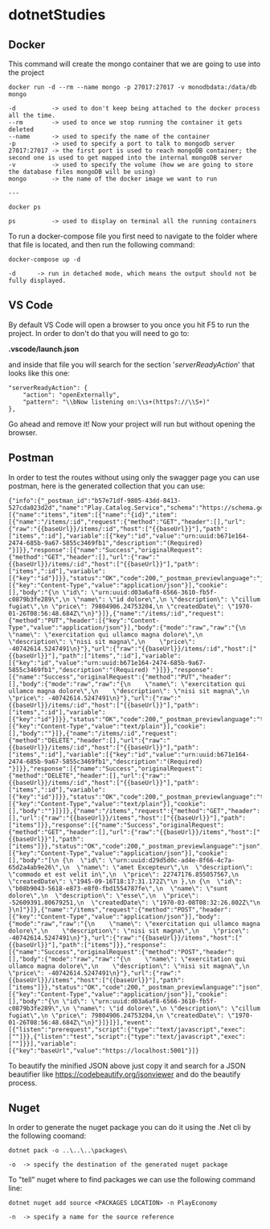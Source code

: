 # dotnetStudies

## Docker
This command will create the mongo container that we are going to use into the project

```
docker run -d --rm --name mongo -p 27017:27017 -v monodbdata:/data/db mongo

-d          -> used to don't keep being attached to the docker process all the time.
--rm        -> used to once we stop running the container it gets deleted
--name      -> used to specify the name of the container
-p          -> used to specify a port to talk to mongodb server
27017:27017 -> the first port is used to reach mongoDB container; the second one is used to get mapped into the internal mongoDB server
-v          -> used to specify the volume (how we are going to store the database files mongoDB will be using)
mongo       -> the name of the docker image we want to run

---

docker ps

ps          -> used to display on terminal all the running containers
```

To run a docker-compose file you first need to navigate to the folder where that file is located, and then run the following command:

```
docker-compose up -d

-d 		-> run in detached mode, which means the output should not be fully displayed.
```

## VS Code
By default VS Code will open a browser to you once you hit F5 to run the project. In order to don't do that you will need to go to:

**.vscode/launch.json**

and inside that file you will search for the section '*serverReadyAction*'  that looks like this one:

```
"serverReadyAction": {
	"action": "openExternally",
	"pattern": "\\bNow listening on:\\s+(https?://\\S+)"
},
```

Go ahead and remove it! Now your project will run but without opening the browser.

## Postman
In order to test the routes without using only the swagger page you can use postman, here is the generated collection that you can use:

```
{"info":{"_postman_id":"b57e71df-9805-43dd-8413-527cda023d2d","name":"Play.Catalog.Service","schema":"https://schema.getpostman.com/json/collection/v2.1.0/collection.json"},"item":[{"name":"items","item":[{"name":"{id}","item":[{"name":"/items/:id","request":{"method":"GET","header":[],"url":{"raw":"{{baseUrl}}/items/:id","host":["{{baseUrl}}"],"path":["items",":id"],"variable":[{"key":"id","value":"urn:uuid:b671e164-2474-685b-9a67-5855c3469fb1","description":"(Required) "}]}},"response":[{"name":"Success","originalRequest":{"method":"GET","header":[],"url":{"raw":"{{baseUrl}}/items/:id","host":["{{baseUrl}}"],"path":["items",":id"],"variable":[{"key":"id"}]}},"status":"OK","code":200,"_postman_previewlanguage":"json","header":[{"key":"Content-Type","value":"application/json"}],"cookie":[],"body":"{\n \"id\": \"urn:uuid:d03a6af8-6566-3610-fb5f-c0879b3fe289\",\n \"name\": \"id dolore\",\n \"description\": \"cillum fugiat\",\n \"price\": 79804906.24753204,\n \"createdDate\": \"1970-01-26T08:56:48.684Z\"\n}"}]},{"name":"/items/:id","request":{"method":"PUT","header":[{"key":"Content-Type","value":"application/json"}],"body":{"mode":"raw","raw":"{\n    \"name\": \"exercitation qui ullamco magna dolore\",\n    \"description\": \"nisi sit magna\",\n    \"price\": -40742614.5247491\n}"},"url":{"raw":"{{baseUrl}}/items/:id","host":["{{baseUrl}}"],"path":["items",":id"],"variable":[{"key":"id","value":"urn:uuid:b671e164-2474-685b-9a67-5855c3469fb1","description":"(Required) "}]}},"response":[{"name":"Success","originalRequest":{"method":"PUT","header":[],"body":{"mode":"raw","raw":"{\n    \"name\": \"exercitation qui ullamco magna dolore\",\n    \"description\": \"nisi sit magna\",\n    \"price\": -40742614.5247491\n}"},"url":{"raw":"{{baseUrl}}/items/:id","host":["{{baseUrl}}"],"path":["items",":id"],"variable":[{"key":"id"}]}},"status":"OK","code":200,"_postman_previewlanguage":"text","header":[{"key":"Content-Type","value":"text/plain"}],"cookie":[],"body":""}]},{"name":"/items/:id","request":{"method":"DELETE","header":[],"url":{"raw":"{{baseUrl}}/items/:id","host":["{{baseUrl}}"],"path":["items",":id"],"variable":[{"key":"id","value":"urn:uuid:b671e164-2474-685b-9a67-5855c3469fb1","description":"(Required) "}]}},"response":[{"name":"Success","originalRequest":{"method":"DELETE","header":[],"url":{"raw":"{{baseUrl}}/items/:id","host":["{{baseUrl}}"],"path":["items",":id"],"variable":[{"key":"id"}]}},"status":"OK","code":200,"_postman_previewlanguage":"text","header":[{"key":"Content-Type","value":"text/plain"}],"cookie":[],"body":""}]}]},{"name":"/items","request":{"method":"GET","header":[],"url":{"raw":"{{baseUrl}}/items","host":["{{baseUrl}}"],"path":["items"]}},"response":[{"name":"Success","originalRequest":{"method":"GET","header":[],"url":{"raw":"{{baseUrl}}/items","host":["{{baseUrl}}"],"path":["items"]}},"status":"OK","code":200,"_postman_previewlanguage":"json","header":[{"key":"Content-Type","value":"application/json"}],"cookie":[],"body":"[\n {\n  \"id\": \"urn:uuid:d29d5d0c-ad4e-8f66-4c7a-65d2a4ab9e26\",\n  \"name\": \"amet Excepteur\",\n  \"description\": \"commodo et est velit in\",\n  \"price\": 22747176.855057567,\n  \"createdDate\": \"1945-09-16T18:17:31.172Z\"\n },\n {\n  \"id\": \"b08b9043-5618-e873-e8f0-fbd1554787fe\",\n  \"name\": \"sunt dolore\",\n  \"description\": \"esse\",\n  \"price\": -52609391.80679251,\n  \"createdDate\": \"1970-03-08T08:32:26.802Z\"\n }\n]"}]},{"name":"/items","request":{"method":"POST","header":[{"key":"Content-Type","value":"application/json"}],"body":{"mode":"raw","raw":"{\n    \"name\": \"exercitation qui ullamco magna dolore\",\n    \"description\": \"nisi sit magna\",\n    \"price\": -40742614.5247491\n}"},"url":{"raw":"{{baseUrl}}/items","host":["{{baseUrl}}"],"path":["items"]}},"response":[{"name":"Success","originalRequest":{"method":"POST","header":[],"body":{"mode":"raw","raw":"{\n    \"name\": \"exercitation qui ullamco magna dolore\",\n    \"description\": \"nisi sit magna\",\n    \"price\": -40742614.5247491\n}"},"url":{"raw":"{{baseUrl}}/items","host":["{{baseUrl}}"],"path":["items"]}},"status":"OK","code":200,"_postman_previewlanguage":"json","header":[{"key":"Content-Type","value":"application/json"}],"cookie":[],"body":"{\n \"id\": \"urn:uuid:d03a6af8-6566-3610-fb5f-c0879b3fe289\",\n \"name\": \"id dolore\",\n \"description\": \"cillum fugiat\",\n \"price\": 79804906.24753204,\n \"createdDate\": \"1970-01-26T08:56:48.684Z\"\n}"}]}]}],"event":[{"listen":"prerequest","script":{"type":"text/javascript","exec":[""]}},{"listen":"test","script":{"type":"text/javascript","exec":[""]}}],"variable":[{"key":"baseUrl","value":"https://localhost:5001"}]}
```

To beautify the minified JSON above just copy it and search for a JSON beautifier like https://codebeautify.org/jsonviewer and do the beautify process.

## Nuget
In order to generate the nuget package you can do it using the .Net cli by the following coomand:

```
dotnet pack -o ..\..\..\packages\

-o 	-> specify the destination of the generated nuget package

```

To "tell" nuget where to find packages we can use the following command line:

```
dotnet nuget add source <PACKAGES LOCATION> -n PlayEconomy

-n 	-> specify a name for the source reference
```